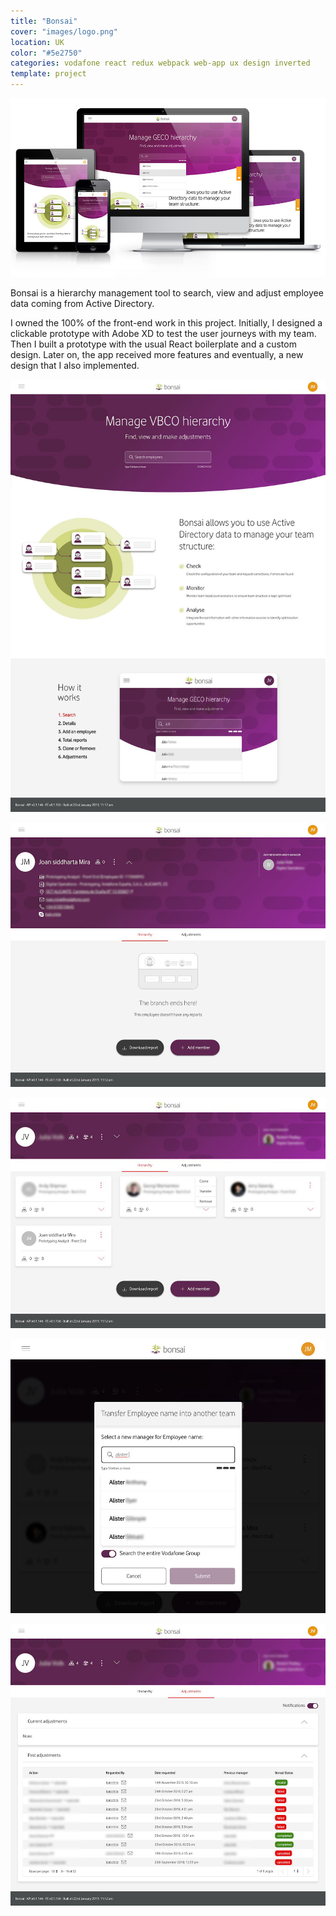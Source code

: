 ```yaml
---
title: "Bonsai"
cover: "images/logo.png"
location: UK
color: "#5e2750"
categories: vodafone react redux webpack web-app ux design inverted
template: project
---
```


![](./images/1.jpg)

Bonsai is a hierarchy management tool to search, view and adjust employee data coming from Active Directory.

I owned the 100% of the front-end work in this project. Initially, I designed a clickable prototype with Adobe XD to test the user journeys with my team. Then I built a prototype with the usual React boilerplate and a custom design. Later on, the app received more features and eventually, a new design that I also implemented.

![](./images/2.jpg "Home page")

![](./images/3.jpg "Employee page")

![](./images/4.jpg "Manager employee page")

![](./images/5.jpg "Transfer an employee into another team")

![](./images/6.jpg "List of current and past adjustments")
